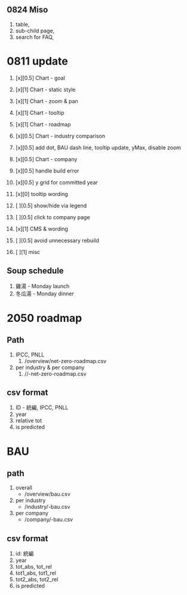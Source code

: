 ## 0824 Miso

1. table, 
2. sub-child page, 
3. search for FAQ, 


# 0811 update

1. [x][0.5] Chart - goal
2. [x][1] Chart - static style
4. [x][1] Chart - zoom & pan
3. [x][1] Chart - tooltip
4. [x][1] Chart - roadmap
6. [x][0.5] Chart - industry comparison
6. [x][0.5] add dot, BAU dash line, tooltip update, yMax, disable zoom
5. [x][0.5] Chart - company

1. [x][0.5] handle build error
2. [x][0.5] y grid for committed year
3. [x][0] tooltip wording
4. [ ][0.5] show/hide via legend
5. [ ][0.5] click to company page
6. [x][1] CMS & wording
7. [ ][0.5] avoid unnecessary rebuild
7. [ ][1] misc




## Soup schedule

1. 雞湯 - Monday launch
2. 冬瓜湯 - Monday dinner

# 2050 roadmap

## Path

1. IPCC, PNLL
   1. /overview/net-zero-roadmap.csv
1. per industry & per company
   1. /<type>/<id>-net-zero-roadmap.csv

## csv format

1. ID - 統編, IPCC, PNLL
2. year
3. relative tot
4. is predicted

# BAU

## path

1. overall
   - /overview/bau.csv
1. per industry
   - /industry/<id>-bau.csv
1. per company
   - /company/<id>-bau.csv

## csv format

1. id: 統編
2. year
3. tot_abs, tot_rel
3. tot1_abs, tot1_rel
3. tot2_abs, tot2_rel
5. is predicted
